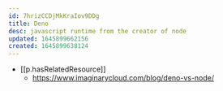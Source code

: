 ```yaml
---
id: 7hrizCCDjMkKraIov9DDg
title: Deno
desc: javascript runtime from the creator of node
updated: 1645899662156
created: 1645899638124
---
```



- [[p.hasRelatedResource]]
  - https://www.imaginarycloud.com/blog/deno-vs-node/